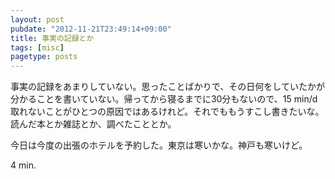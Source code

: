 ```yaml
---
layout: post
pubdate: "2012-11-21T23:49:14+09:00"
title: 事実の記録とか
tags: [misc]
pagetype: posts
---
```

事実の記録をあまりしていない。思ったことばかりで、その日何をしていたかが分かることを書いていない。帰ってから寝るまでに30分もないので、15 min/d 取れないことがひとつの原因ではあるけれど。それでももうすこし書きたいな。読んだ本とか雑誌とか、調べたこととか。

今日は今度の出張のホテルを予約した。東京は寒いかな。神戸も寒いけど。

4 min.
